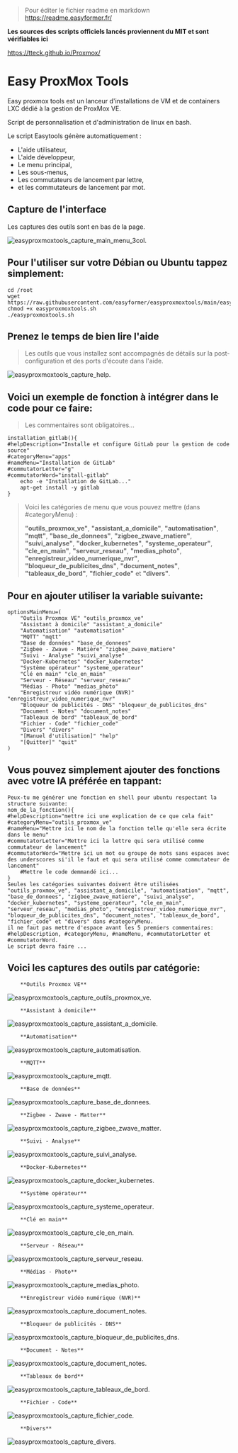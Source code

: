 
> Pour éditer le fichier readme en markdown https://readme.easyformer.fr/


**Les sources des scripts officiels lancés proviennent du MIT et sont vérifiables ici**

https://tteck.github.io/Proxmox/

# Easy ProxMox Tools
Easy proxmox tools est un lanceur d'installations de VM et de containers LXC dédié à la gestion de ProxMox VE.

Script de personnalisation et d'administration de linux en bash.

Le script Easytools génère automatiquement :
 - L'aide utilisateur,
 - L'aide développeur,
 - Le menu principal,
 - Les sous-menus,
 - Les commutateurs de lancement par lettre,
 - et les commutateurs de lancement par mot.

## Capture de l'interface

Les captures des outils sont en bas de la page.

![easyproxmoxtools_capture_main_menu_3col](/easyproxmoxtools_capture_main_menu_3col.png "easyproxmoxtools_capture_main_menu_3col").

## Pour l'utiliser sur votre Débian ou Ubuntu tappez simplement:
    
    cd /root
    wget https://raw.githubusercontent.com/easyformer/easyproxmoxtools/main/easyproxmoxtools.sh
    chmod +x easyproxmoxtools.sh
    ./easyproxmoxtools.sh


## Prenez le temps de bien lire l'aide
> Les outils que vous installez sont accompagnés de détails sur la post-configuration et des ports d'écoute dans l'aide.

![easyproxmoxtools_capture_help](/easyproxmoxtools_capture_help.png "easyproxmoxtools_capture_help").


## Voici un exemple de fonction à intégrer dans le code pour ce faire:
> Les commentaires sont obligatoires...

    installation_gitlab(){
    #helpDescription="Installe et configure GitLab pour la gestion de code source"
    #categoryMenu="apps" 
    #nameMenu="Installation de GitLab"
    #commutatorLetter="g"
    #commutatorWord="install-gitlab"
        echo -e "Installation de GitLab..."
        apt-get install -y gitlab
    }


> Voici les catégories de menu que vous pouvez mettre (dans #categoryMenu) :
> 
> **"outils_proxmox_ve"**, **"assistant_a_domicile"**, **"automatisation"**, **"mqtt"**, **"base_de_donnees"**, **"zigbee_zwave_matiere"**, **"suivi_analyse"**, **"docker_kubernetes"**, **"systeme_operateur"**, **"cle_en_main"**, **"serveur_reseau"**, **"medias_photo"**, **"enregistreur_video_numerique_nvr"**, **"bloqueur_de_publicites_dns"**, **"document_notes"**, **"tableaux_de_bord"**, **"fichier_code"** et **"divers"**.


## Pour en ajouter utiliser la variable suivante:

    optionsMainMenu=(
        "Outils Proxmox VE" "outils_proxmox_ve"
        "Assistant à domicile" "assistant_a_domicile"
        "Automatisation" "automatisation"
        "MQTT" "mqtt"
        "Base de données" "base_de_donnees"
        "Zigbee - Zwave - Matière" "zigbee_zwave_matiere"
        "Suivi - Analyse" "suivi_analyse"
        "Docker-Kubernetes" "docker_kubernetes"
        "Système opérateur" "systeme_operateur"
        "Clé en main" "cle_en_main"
        "Serveur - Réseau" "serveur_reseau"
        "Médias - Photo" "medias_photo"
        "Enregistreur vidéo numérique (NVR)" "enregistreur_video_numerique_nvr"
        "Bloqueur de publicités - DNS" "bloqueur_de_publicites_dns"
        "Document - Notes" "document_notes"
        "Tableaux de bord" "tableaux_de_bord"
        "Fichier - Code" "fichier_code"
        "Divers" "divers"
        "[Manuel d'utilisation]" "help"
        "[Quitter]" "quit"
    )

## Vous pouvez simplement ajouter des fonctions avec votre IA préférée en tappant:

    Peux-tu me générer une fonction en shell pour ubuntu respectant la structure suivante:
    nom_de_la_fonction(){
    #helpDescription="mettre ici une explication de ce que cela fait"
    #categoryMenu="outils_proxmox_ve"
    #nameMenu="Mettre ici le nom de la fonction telle qu'elle sera écrite dans le menu"
    #commutatorLetter="Mettre ici la lettre qui sera utilisé comme commutateur de lancement"
    #commutatorWord="Mettre ici un mot ou groupe de mots sans espaces avec des underscores si'il le faut et qui sera utilisé comme commutateur de lancement"
        #Mettre le code demmandé ici...   
    }
    Seules les catégories suivantes doivent être utilisées "outils_proxmox_ve", "assistant_a_domicile", "automatisation", "mqtt", "base_de_donnees", "zigbee_zwave_matiere", "suivi_analyse", "docker_kubernetes", "systeme_operateur", "cle_en_main", "serveur_reseau", "medias_photo", "enregistreur_video_numerique_nvr", "bloqueur_de_publicites_dns", "document_notes", "tableaux_de_bord", "fichier_code" et "divers" dans #categoryMenu.
    il ne faut pas mettre d'espace avant les 5 premiers commentaires: #helpDescription, #categoryMenu, #nameMenu, #commutatorLetter et #commutatorWord.
    Le script devra faire ...



## Voici les captures des outils par catégorie:

        **Outils Proxmox VE**
		
![easyproxmoxtools_capture_outils_proxmox_ve](/assets/easyproxmoxtools_capture_outils_proxmox_ve.png "easyproxmoxtools_capture_outils_proxmox_ve").

        **Assistant à domicile**
		
![easyproxmoxtools_capture_assistant_a_domicile](/assets/easyproxmoxtools_capture_assistant_a_domicile.png "easyproxmoxtools_capture_assistant_a_domicile").

        **Automatisation**
		
![easyproxmoxtools_capture_automatisation](/assets/easyproxmoxtools_capture_automatisation.png "easyproxmoxtools_capture_automatisation").

        **MQTT**
		
![easyproxmoxtools_capture_mqtt](/assets/easyproxmoxtools_capture_mqtt.png "easyproxmoxtools_capture_mqtt").

        **Base de données**
		
![easyproxmoxtools_capture_base_de_donnees](/assets/easyproxmoxtools_capture_base_de_donnees.png "easyproxmoxtools_capture_base_de_donnees").

        **Zigbee - Zwave - Matter**
		
![easyproxmoxtools_capture_zigbee_zwave_matter](/assets/easyproxmoxtools_capture_zigbee_zwave_matter.png "easyproxmoxtools_capture_zigbee_zwave_matter").

        **Suivi - Analyse**
		
![easyproxmoxtools_capture_suivi_analyse](/assets/easyproxmoxtools_capture_suivi_analyse.png "easyproxmoxtools_capture_suivi_analyse").

        **Docker-Kubernetes**
		
![easyproxmoxtools_capture_docker_kubernetes](/assets/easyproxmoxtools_capture_docker_kubernetes.png "easyproxmoxtools_capture_docker_kubernetes").

        **Système opérateur**
		
![easyproxmoxtools_capture_systeme_operateur](/assets/easyproxmoxtools_capture_systeme_operateur.png "easyproxmoxtools_capture_systeme_operateur").

        **Clé en main**
		
![easyproxmoxtools_capture_cle_en_main](/assets/easyproxmoxtools_capture_cle_en_main.png "easyproxmoxtools_capture_cle_en_main").

        **Serveur - Réseau**
		
![easyproxmoxtools_capture_serveur_reseau](/assets/easyproxmoxtools_capture_serveur_reseau.png "easyproxmoxtools_capture_serveur_reseau").

        **Médias - Photo**
		
![easyproxmoxtools_capture_medias_photo](/assets/easyproxmoxtools_capture_medias_photo.png "easyproxmoxtools_capture_medias_photo").

        **Enregistreur vidéo numérique (NVR)**
		
![easyproxmoxtools_capture_document_notes](/assets/easyproxmoxtools_capture_document_notes.png "easyproxmoxtools_capture_document_notes").

        **Bloqueur de publicités - DNS**
		
![easyproxmoxtools_capture_bloqueur_de_publicites_dns](/assets/easyproxmoxtools_capture_bloqueur_de_publicites_dns.png "easyproxmoxtools_capture_bloqueur_de_publicites_dns").

        **Document - Notes**
		
![easyproxmoxtools_capture_document_notes](/assets/easyproxmoxtools_capture_document_notes.png "easyproxmoxtools_capture_document_notes").

        **Tableaux de bord**
		
![easyproxmoxtools_capture_tableaux_de_bord](/assets/easyproxmoxtools_capture_tableaux_de_bord.png "easyproxmoxtools_capture_tableaux_de_bord").

        **Fichier - Code**
		
![easyproxmoxtools_capture_fichier_code](/assets/easyproxmoxtools_capture_fichier_code.png "easyproxmoxtools_capture_fichier_code").

        **Divers**
		
![easyproxmoxtools_capture_divers](/assets/easyproxmoxtools_capture_divers.png "easyproxmoxtools_capture_divers").
